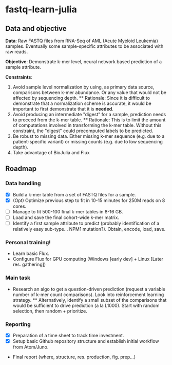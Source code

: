 # fastq-learn-julia

## Data and objective

__Data__: Raw FASTQ files from RNA-Seq of AML (Acute Myeloid Leukemia) samples. Eventually some
sample-specific attributes to be associated with raw reads.

__Objective__: Demonstrate k-mer level, neural network based prediction of a sample attribute.

__Constraints__:
1. Avoid sample level normalization by using, as primary data source, comparisons between k-mer abundance. Or any value that would not be affected by sequencing depth.
** Rationale: Since it is difficult to demonstrate that a normalization scheme is accurate, it would be important to first demonstrate that it is **needed**.
1. Avoid producing an intermediate "digest" for a sample, prediction needs to proceed from the k-mer table.
** Rationale: This is to limit the amount of computations involved in transforming the k-mer table. Without this constraint, the "digest" could precomputed labels to be predicted.
1. Be robust to missing data. Either missing k-mer sequence (e.g. due to a patient-specific variant) or missing counts (e.g. due to low sequencing depth).
1. Take advantage of BioJulia and Flux

## Roadmap

### Data handling
- [X] Build a k-mer table from a set of FASTQ files for a sample.
- [X] (Opt) Optimize previous step to fit in 10-15 minutes for 250M reads on 8 cores.
- [ ] Manage to fit 500-100 final k-mer tables in 8-16 GB.
- [ ] Load and save the final cohort-wide k-mer matrix.
- [ ] Identify a first sample attribute to predict (probably identification of a relatively easy sub-type... NPM1 mutation?). Obtain, encode, load, save.

### Personal training!
* Learn basic Flux.
* Configure Flux for GPU computing (Windows [early dev] + Linux [Later res. gathering])

### Main task
* Research an algo to get a question-driven prediction (request a variable number of k-mer count comparisons). Look into reinforcement learning strategy.
** Alternatively, identify a small subset of the comparisons that would be sufficient to drive prediction (a la L1000). Start with random selection, then random + prioritize.

### Reporting
- [X] Preparation of a time sheet to track time investment.
- [X] Setup basic Github repository structure and establish initial workflow from Atom/Juno.
- Final report (where, structure, res. production, fig. prep...)
